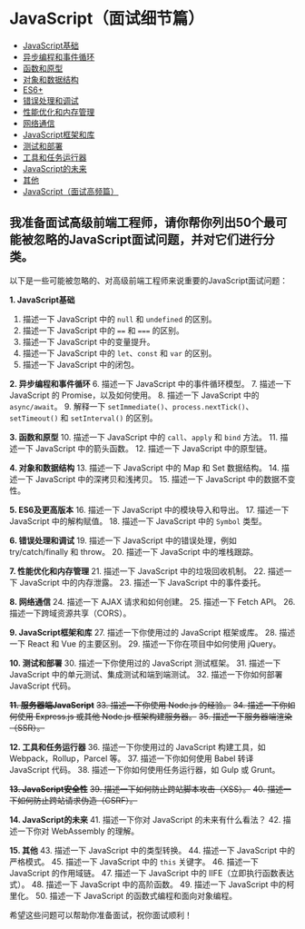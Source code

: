 # JavaScript（面试细节篇）

- [JavaScript基础](basic.md)
- [异步编程和事件循环](async.md)
- [函数和原型](function.md)
- [对象和数据结构](object.md)
- [ES6+](es6.md)
- [错误处理和调试](error.md)
- [性能优化和内存管理](optimize.md)
- [网络通信](network.md)
- [JavaScript框架和库](frame.md)
- [测试和部署](test.md)
- [工具和任务运行器](tools.md)
- [JavaScript的未来](future.md)
- [其他](other.md)
- [JavaScript（面试高频篇）](./advanced/index.md)
## 我准备面试高级前端工程师，请你帮你列出50个最可能被忽略的JavaScript面试问题，并对它们进行分类。
以下是一些可能被忽略的、对高级前端工程师来说重要的JavaScript面试问题：

**1. JavaScript基础**
1. 描述一下 JavaScript 中的 `null` 和 `undefined` 的区别。
2. 描述一下 JavaScript 中的 `==` 和 `===` 的区别。
3. 描述一下 JavaScript 中的变量提升。
4. 描述一下 JavaScript 中的 `let`、`const` 和 `var` 的区别。
5. 描述一下 JavaScript 中的闭包。

**2. 异步编程和事件循环**
6. 描述一下 JavaScript 中的事件循环模型。
7. 描述一下 JavaScript 的 Promise，以及如何使用。
8. 描述一下 JavaScript 中的 `async/await`。
9. 解释一下 `setImmediate()`、`process.nextTick()`、`setTimeout()` 和 `setInterval()` 的区别。

**3. 函数和原型**
10. 描述一下 JavaScript 中的 `call`、`apply` 和 `bind` 方法。
11. 描述一下 JavaScript 中的箭头函数。
12. 描述一下 JavaScript 中的原型链。

**4. 对象和数据结构**
13. 描述一下 JavaScript 中的 Map 和 Set 数据结构。
14. 描述一下 JavaScript 中的深拷贝和浅拷贝。
15. 描述一下 JavaScript 中的数据不变性。

**5. ES6及更高版本**
16. 描述一下 JavaScript 中的模块导入和导出。
17. 描述一下 JavaScript 中的解构赋值。
18. 描述一下 JavaScript 中的 `Symbol` 类型。

**6. 错误处理和调试**
19. 描述一下 JavaScript 中的错误处理，例如 try/catch/finally 和 throw。
20. 描述一下 JavaScript 中的堆栈跟踪。

**7. 性能优化和内存管理**
21. 描述一下 JavaScript 中的垃圾回收机制。
22. 描述一下 JavaScript 中的内存泄露。
23. 描述一下 JavaScript 中的事件委托。

**8. 网络通信**
24. 描述一下 AJAX 请求和如何创建。
25. 描述一下 Fetch API。
26. 描述一下跨域资源共享（CORS）。

**9. JavaScript框架和库**
27. 描述一下你使用过的 JavaScript 框架或库。
28. 描述一下 React 和 Vue 的主要区别。
29. 描述一下你在项目中如何使用 jQuery。

**10. 测试和部署**
30. 描述一下你使用过的 JavaScript 测试框架。
31. 描述一下 JavaScript 中的单元测试、集成测试和端到端测试。
32. 描述一下你如何部署 JavaScript 代码。

~~**11. 服务器端JavaScript**~~
~~33. 描述一下你使用 Node.js 的经验。~~
~~34. 描述一下你如何使用 Express.js 或其他 Node.js 框架构建服务器。~~
~~35. 描述一下服务器端渲染（SSR）。~~

**12. 工具和任务运行器**
36.  描述一下你使用过的 JavaScript 构建工具，如 Webpack，Rollup，Parcel 等。
37.  描述一下你如何使用 Babel 转译 JavaScript 代码。
38.  描述一下你如何使用任务运行器，如 Gulp 或 Grunt。

~~**13. JavaScript安全性**~~
~~39. 描述一下如何防止跨站脚本攻击（XSS）。~~
~~40. 描述一下如何防止跨站请求伪造（CSRF）。~~

**14. JavaScript的未来**
41. 描述一下你对 JavaScript 的未来有什么看法？
42. 描述一下你对 WebAssembly 的理解。

**15. 其他**
43. 描述一下 JavaScript 中的类型转换。
44. 描述一下 JavaScript 中的严格模式。
45. 描述一下 JavaScript 中的 `this` 关键字。
46. 描述一下 JavaScript 的作用域链。
47. 描述一下 JavaScript 中的 IIFE（立即执行函数表达式）。
48. 描述一下 JavaScript 中的高阶函数。
49. 描述一下 JavaScript 中的柯里化。
50. 描述一下 JavaScript 的函数式编程和面向对象编程。

希望这些问题可以帮助你准备面试，祝你面试顺利！